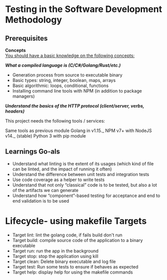# **Testing in the Software Development Methodology**

## **Prerequisites**

**Concepts**<br>
<u>You should have a basic knowledge on the following concepts:</u>

**_What a compiled language is (C/C#/Golang/Rust/etc.)_**

- Generation process from source to executable binary
- Basic types: string, integer, boolean, maps, arrays
- Basic algorithmic: loops, conditional, functions
- Installing command line tools with NPM (in addition to package managers)

**_Understand the basics of the HTTP protocol (client/server, verbs, headers)_**

This project needs the following tools / services:

Same tools as previous module
Golang in v1.15._
NPM v7+ with NodeJS v14._ (stable)
Python 3 with pip module

## **Learnings Go-als**

- Understand what linting is the extent of its usages (which kind of file can be linted, and the impact of running it often)
- Understand the difference between unit tests and integration tests
- Use code coverage as a helper to write tests
- Understand that not only “classical” code is to be tested, but also a lot of the artifacts we can generate
- Understand how “component”-based testing for acceptance and end to end validation is to be used

# **Lifecycle- using makefile Targets**

- Target lint: lint the golang code, if fails build don't run
- Target build: compile source code of the application to a binary executable
- Target run: run the app in the background
- Target stop: stop the application using kill
- Target clean: Delete binary executable and log file
- Target test: Run some tests to ensure if behaves as expected
- Target help: display help for using the makefile commands
